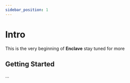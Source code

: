 ```yaml
---
sidebar_position: 1
---
```


# Intro

This is the very beginning of **Enclave** stay tuned for more

## Getting Started

...
